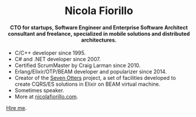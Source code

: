 
<h1 align="center">Nicola Fiorillo</h1>
<h4 align="center">
  CTO for startups, Software Engineer and Enterprise Software Architect consultant and freelance, specialized in mobile solutions and distributed architectures.
</h4>

- C/C++ developer since 1995.
- C# and .NET developer since 2007.
- Certified ScrumMaster by Craig Larman since 2010.
- Erlang/Elixir/OTP/BEAM developer and popularizer since 2014.
- Creator of the [Seven Otters](https://www.sevenotters.org/) project, a set of facilities developed to create CQRS/ES solutions in Elixir on BEAM virtual machine.
- Sometimes speaker.
- More at [nicolafiorillo.com](https://www.nicolafiorillo.com).

[Hire me](nicola.fiorillo@gmail.com).
